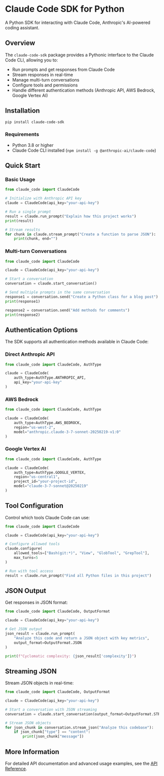# Claude Code SDK for Python

A Python SDK for interacting with Claude Code, Anthropic's AI-powered coding assistant.

## Overview

The `claude-code-sdk` package provides a Pythonic interface to the Claude Code CLI, allowing you to:

- Run prompts and get responses from Claude Code
- Stream responses in real-time
- Manage multi-turn conversations
- Configure tools and permissions
- Handle different authentication methods (Anthropic API, AWS Bedrock, Google Vertex AI)

## Installation

```bash
pip install claude-code-sdk
```

### Requirements

- Python 3.8 or higher
- Claude Code CLI installed (`npm install -g @anthropic-ai/claude-code`)

## Quick Start

### Basic Usage

```python
from claude_code import ClaudeCode

# Initialize with Anthropic API key
claude = ClaudeCode(api_key="your-api-key")

# Run a single prompt
result = claude.run_prompt("Explain how this project works")
print(result)

# Stream results
for chunk in claude.stream_prompt("Create a function to parse JSON"):
    print(chunk, end="")
```

### Multi-turn Conversations

```python
from claude_code import ClaudeCode

claude = ClaudeCode(api_key="your-api-key")

# Start a conversation
conversation = claude.start_conversation()

# Send multiple prompts in the same conversation
response1 = conversation.send("Create a Python class for a blog post")
print(response1)

response2 = conversation.send("Add methods for comments")
print(response2)
```

## Authentication Options

The SDK supports all authentication methods available in Claude Code:

### Direct Anthropic API

```python
from claude_code import ClaudeCode, AuthType

claude = ClaudeCode(
    auth_type=AuthType.ANTHROPIC_API,
    api_key="your-api-key"
)
```

### AWS Bedrock

```python
from claude_code import ClaudeCode, AuthType

claude = ClaudeCode(
    auth_type=AuthType.AWS_BEDROCK,
    region="us-west-2",
    model="anthropic.claude-3-7-sonnet-20250219-v1:0"
)
```

### Google Vertex AI

```python
from claude_code import ClaudeCode, AuthType

claude = ClaudeCode(
    auth_type=AuthType.GOOGLE_VERTEX,
    region="us-central1",
    project_id="your-project-id",
    model="claude-3-7-sonnet@20250219"
)
```

## Tool Configuration

Control which tools Claude Code can use:

```python
from claude_code import ClaudeCode

claude = ClaudeCode(api_key="your-api-key")

# Configure allowed tools
claude.configure(
    allowed_tools=["Bash(git:*)", "View", "GlobTool", "GrepTool"],
    max_turns=5
)

# Run with tool access
result = claude.run_prompt("Find all Python files in this project")
```

## JSON Output

Get responses in JSON format:

```python
from claude_code import ClaudeCode, OutputFormat

claude = ClaudeCode(api_key="your-api-key")

# Get JSON output
json_result = claude.run_prompt(
    "Analyze this code and return a JSON object with key metrics",
    output_format=OutputFormat.JSON
)

print(f"Cyclomatic complexity: {json_result['complexity']}")
```

## Streaming JSON

Stream JSON objects in real-time:

```python
from claude_code import ClaudeCode, OutputFormat

claude = ClaudeCode(api_key="your-api-key")

# Start a conversation with JSON streaming
conversation = claude.start_conversation(output_format=OutputFormat.STREAM_JSON)

# Stream JSON objects
for json_chunk in conversation.stream_json("Analyze this codebase"):
    if json_chunk["type"] == "content":
        print(json_chunk["message"])
```

## More Information

For detailed API documentation and advanced usage examples, see the [API Reference](api/index.md).